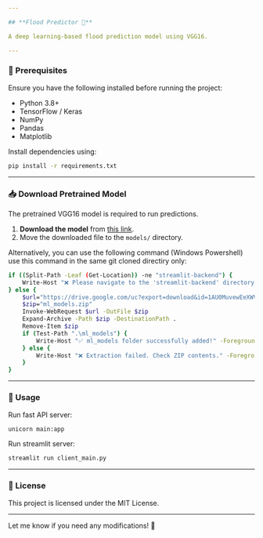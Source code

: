 ```yaml
---

## **Flood Predictor 🌊**  

A deep learning-based flood prediction model using VGG16.  

---
```


### **📌 Prerequisites**  
Ensure you have the following installed before running the project:  

- Python 3.8+  
- TensorFlow / Keras  
- NumPy  
- Pandas  
- Matplotlib  

Install dependencies using:  
```bash
pip install -r requirements.txt
```

---

### **📥 Download Pretrained Model**  
The pretrained VGG16 model is required to run predictions.  

1. **Download the model** from [this link](https://drive.google.com/uc?export=download&id=1AU0MuvewEeXWVu-j-WoXO6bw391VGyNl).  
2. Move the downloaded file to the `models/` directory.  

Alternatively, you can use the following command (Windows Powershell) use this command in the same git cloned directiry only:  
```bash
if ((Split-Path -Leaf (Get-Location)) -ne "streamlit-backend") {
    Write-Host "❌ Please navigate to the 'streamlit-backend' directory before running this command." -ForegroundColor Red
} else {
    $url="https://drive.google.com/uc?export=download&id=1AU0MuvewEeXWVu-j-WoXO6bw391VGyNl"
    $zip="ml_models.zip"
    Invoke-WebRequest $url -OutFile $zip
    Expand-Archive -Path $zip -DestinationPath .
    Remove-Item $zip
    if (Test-Path ".\ml_models") {
        Write-Host "✅ ml_models folder successfully added!" -ForegroundColor Green
    } else {
        Write-Host "❌ Extraction failed. Check ZIP contents." -ForegroundColor Red
    }
}

```

---

### **🚀 Usage**  
Run fast API server:  
```bash
unicorn main:app
```
Run streamlit server:
```bash
streamlit run client_main.py
```

---

### **📜 License**  
This project is licensed under the MIT License.  

---

Let me know if you need any modifications! 🚀
